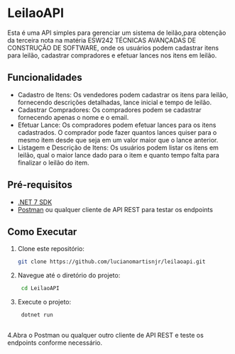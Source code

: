 # LeilaoAPI

Esta é uma API simples para gerenciar um sistema de leilão,para obtenção da terceira nota na matéria ESW242 TÉCNICAS AVANÇADAS DE CONSTRUÇÃO DE SOFTWARE, onde os usuários podem cadastrar itens para leilão, cadastrar compradores e efetuar lances nos itens em leilão.

## Funcionalidades

- Cadastro de Itens: Os vendedores podem cadastrar os itens para leilão, fornecendo descrições detalhadas, lance inicial e tempo de leilão.
- Cadastrar Compradores: Os compradores podem se cadastrar fornecendo apenas o nome e o email.
- Efetuar Lance: Os compradores podem efetuar lances para os itens cadastrados. O comprador pode fazer quantos lances quiser para o mesmo item desde que seja em um valor maior que o lance anterior.
- Listagem e Descrição de Itens: Os usuários podem listar os itens em leilão, qual o maior lance dado para o item e quanto tempo falta para finalizar o leilão do item.


## Pré-requisitos

- [.NET 7 SDK](https://dotnet.microsoft.com/download)
- [Postman](https://www.postman.com/downloads/) ou qualquer cliente de API REST para testar os endpoints

## Como Executar

1. Clone este repositório:

   ```bash
   git clone https://github.com/lucianomartisnjr/leilaoapi.git

2. Navegue até o diretório do projeto:
   
   ```bash
    cd LeilaoAPI
   
4. Execute o projeto:
   
   ```bash
    dotnet run
      
4.Abra o Postman ou qualquer outro cliente de API REST e teste os endpoints conforme necessário.
